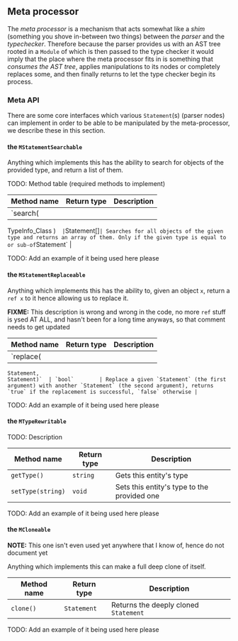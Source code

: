 ## Meta processor

The _meta processor_ is a mechanism that acts somewhat like a _shim_ (something you shove in-between two things) between the _parser_ and the _typechecker_. Therefore because the parser provides us with an AST tree rooted in a `Module` of which is then passed to the type checker it would imply that the place where the meta processor fits in is something that _consumes the AST tree_, applies manipulations to its nodes or completely replaces some, and then finally returns to let the type checker begin its process.

### Meta API

There are some core interfaces which various `Statement`(s) (parser nodes) can implement in order to be able to be manipulated by the meta-processor, we describe these in this section.

#### the `MStatementSearchable`

Anything which implements this has the ability to search for objects of the provided type, and return a list of them.

TODO: Method table (required methods to implement)

|   Method name            | Return type   | Description                                                                           |
|--------------------------|---------------|---------------------------------------------------------------------------------------|
| `search(
TypeInfo_Class
)`   | `Statement[]` | Searches for all objects of the given type and returns an array of them. Only if the given type is equal to or sub-of `Statement` |

TODO: Add an example of it being used here please

#### the `MStatementReplaceable`

Anything which implements this has the ability to, given an object `x`, return a `ref x` to it hence allowing us to replace it.

**FIXME:** This description is wrong and wrong in the code, no more `ref` stuff is ysed AT ALL, and hasn't been for a long time anyways, so that comment needs to get updated

|   Method name                   | Return type   | Description                                                                                     |
|---------------------------------|---------------|-------------------------------------------------------------------------------------------------|
| `replace(
    Statement,
    Statement)`  | `bool`        | Replace a given `Statement` (the first argument) with another `Statement` (the second argument), returns `true` if the replacement is successful, `false` otherwise |

TODO: Add an example of it being used here please

#### the `MTypeRewritable`

TODO: Description

|   Method name      | Return type   |     Description                             |
|--------------------|---------------|---------------------------------------------|
| `getType()`        | `string`      | Gets this entity's type                     |
| `setType(string)`  | `void`        | Sets this entity's type to the provided one |

TODO: Add an example of it being used here please

#### the `MCloneable`

**NOTE:** This one isn't even used yet anywhere that I know of, hence do not document yet

Anything which implements this can make a full deep clone of itself.

|   Method name    | Return type  |     Description                             |
|------------------|--------------|---------------------------------------------|
| `clone()`        | `Statement`  | Returns the deeply cloned `Statement`       |

TODO: Add an example of it being used here please